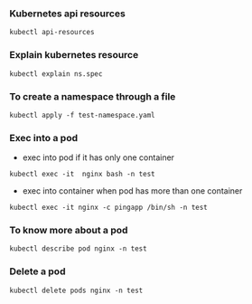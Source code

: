 ### Kubernetes api resources

```kubectl api-resources```

### Explain kubernetes resource

```kubectl explain ns.spec``` 

### To create a namespace through a file

```kubectl apply -f test-namespace.yaml```


### Exec into a pod

- exec into pod if it has only one container

```kubectl exec -it  nginx bash -n test```

- exec into container when pod has more than one container

```kubectl exec -it nginx -c pingapp /bin/sh -n test```

### To know more about a pod

```kubectl describe pod nginx -n test```

### Delete a pod

```kubectl delete pods nginx -n test```